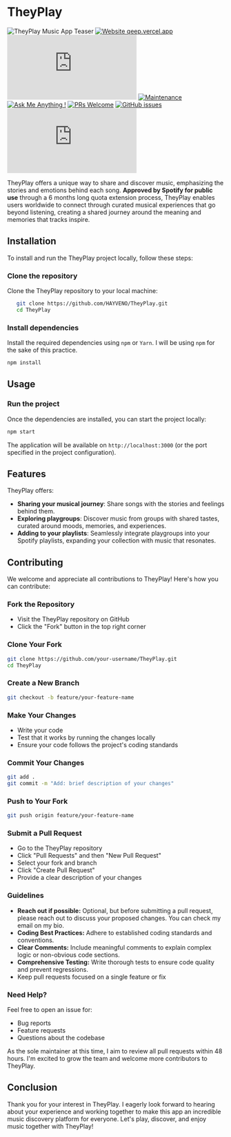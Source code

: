 # TheyPlay

![TheyPlay Music App Teaser](https://res.cloudinary.com/detye5zx5/image/upload/v1711741717/Frame_29_2.png)
[![Website qeep.vercel.app](https://img.shields.io/website-up-down-green-red/http/shields.io.svg)](http://qeep.vercel.app/)
[![GitHub license](https://badgen.net/github/license/Naereen/Strapdown.js)](https://github.com/HAYVENO/theyPlay/blob/main/LICENSE)
[![Maintenance](https://img.shields.io/badge/Maintained%3F-yes-green.svg)](https://GitHub.com/hayveno/theyPlay/graphs/commit-activity)
[![Ask Me Anything !](https://img.shields.io/badge/Ask%20me-anything-1abc9c.svg)](https://GitHub.com/hayveno/theyPlay/issues/new)
[![PRs Welcome](https://img.shields.io/badge/PRs-welcome-brightgreen.svg?style=flat-square)](http://makeapullrequest.com)
[![GitHub issues](https://img.shields.io/github/issues/Naereen/StrapDown.js.svg)](https://github.com/hayveno/theyPlay/issues/)
[![Latest release](https://badgen.net/github/release/Naereen/Strapdown.js)](https://github.com/hayveno/theyPlay/releases)

TheyPlay offers a unique way to share and discover music, emphasizing the stories and emotions behind each song. **Approved by Spotify for public use** through a 6 months long quota extension process, TheyPlay enables users worldwide to connect through curated musical experiences that go beyond listening, creating a shared journey around the meaning and memories that tracks inspire.

## Installation

To install and run the TheyPlay project locally, follow these steps:

### Clone the repository
   Clone the TheyPlay repository to your local machine:

```bash
   git clone https://github.com/HAYVENO/TheyPlay.git
   cd TheyPlay
```

### Install dependencies

Install the required dependencies using `npm` or `Yarn`. I will be using `npm` for the sake of this practice.


```bash
npm install
```
## Usage

### Run the project

Once the dependencies are installed, you can start the project locally:


```bash
npm start
```

The application will be available on `http://localhost:3000` (or the port specified in the project configuration).

## Features

TheyPlay offers:
- **Sharing your musical journey**: Share songs with the stories and feelings behind them.
- **Exploring playgroups**: Discover music from groups with shared tastes, curated around moods, memories, and experiences.
- **Adding to your playlists**: Seamlessly integrate playgroups into your Spotify playlists, expanding your collection with music that resonates.



## Contributing

We welcome and appreciate all contributions to TheyPlay! Here's how you can contribute:

### Fork the Repository
- Visit the TheyPlay repository on GitHub
- Click the "Fork" button in the top right corner

### Clone Your Fork
```bash
git clone https://github.com/your-username/TheyPlay.git
cd TheyPlay
```

### Create a New Branch
```bash
git checkout -b feature/your-feature-name
```

### Make Your Changes
- Write your code
- Test that it works by running the changes locally
- Ensure your code follows the project's coding standards

### Commit Your Changes
```bash
git add .
git commit -m "Add: brief description of your changes"
```

### Push to Your Fork
```bash
git push origin feature/your-feature-name
```

### Submit a Pull Request
- Go to the TheyPlay repository
- Click "Pull Requests" and then "New Pull Request"
- Select your fork and branch
- Click "Create Pull Request"
- Provide a clear description of your changes

### Guidelines
- **Reach out if possible:** Optional, but before submitting a pull request, please reach out to discuss your proposed changes. You can check my email on my bio.
- **Coding Best Practices:** Adhere to established coding standards and conventions.
- **Clear Comments:** Include meaningful comments to explain complex logic or non-obvious code sections.
- **Comprehensive Testing:** Write thorough tests to ensure code quality and prevent regressions.
- Keep pull requests focused on a single feature or fix

### Need Help?
Feel free to open an issue for:
- Bug reports
- Feature requests
- Questions about the codebase

As the sole maintainer at this time, I aim to review all pull requests within 48 hours. I'm excited to grow the team and welcome more contributors to TheyPlay.

## Conclusion

Thank you for your interest in TheyPlay. I eagerly look forward to hearing about your experience and working together to make this app an incredible music discovery platform for everyone. Let's play, discover, and enjoy music together with TheyPlay!

